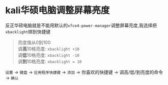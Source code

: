 # kali华硕电脑调整屏幕亮度
反正华硕电脑就是不能用默认的`xfce4-power-manager`调整屏幕亮度,我选择把`xbacklight`绑到快捷键

> 亮度值从0到100  
> 调**高**10格亮度: `xbacklight +10`  
> 调**低**10格亮度: `xbacklight -10`  
> 调**到**10格亮度: `xbacklight = 10`  

`设置` -> `键盘` -> `应用程序快捷键` -> `添加` -> 你喜欢的快捷键 -> 调高/低/到亮度的命令 -> `确认`